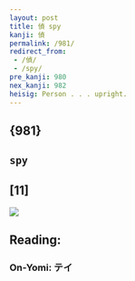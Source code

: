 ```yaml
---
layout: post
title: 偵 spy
kanji: 偵
permalink: /981/
redirect_from:
 - /偵/
 - /spy/
pre_kanji: 980
nex_kanji: 982
heisig: Person . . . upright.
---
```


## {981}

## `spy`

## [11]

<div class="stroke"><img src="E581B5.png" /></div>

## Reading:

### On-Yomi: テイ
